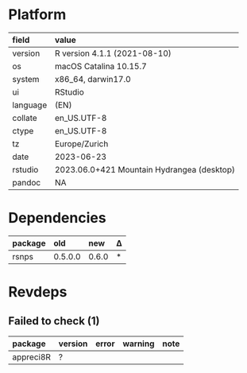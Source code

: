# Platform

|field    |value                                      |
|:--------|:------------------------------------------|
|version  |R version 4.1.1 (2021-08-10)               |
|os       |macOS Catalina 10.15.7                     |
|system   |x86_64, darwin17.0                         |
|ui       |RStudio                                    |
|language |(EN)                                       |
|collate  |en_US.UTF-8                                |
|ctype    |en_US.UTF-8                                |
|tz       |Europe/Zurich                              |
|date     |2023-06-23                                 |
|rstudio  |2023.06.0+421 Mountain Hydrangea (desktop) |
|pandoc   |NA                                         |

# Dependencies

|package |old     |new   |Δ  |
|:-------|:-------|:-----|:--|
|rsnps   |0.5.0.0 |0.6.0 |*  |

# Revdeps

## Failed to check (1)

|package   |version |error |warning |note |
|:---------|:-------|:-----|:-------|:----|
|appreci8R |?       |      |        |     |

